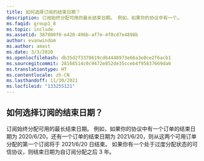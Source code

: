 ```yaml
---
title: 如何选择订阅的结束日期？
description: 订阅始终分配可用的最长结束日期。 例如，如果你的协议中有一个…
ms.faqid: group1_8
ms.topic: include
ms.assetid: 387800f0-e420-496b-af7e-4f0cd7e4898b
author: evanwindom
ms.author: amast
ms.date: 3/3/2020
ms.openlocfilehash: db35d2f3378619cd64448973e66a3e0ce2f6acb1
ms.sourcegitcommit: 28168514c0c9472e852de35cceb4f95837669da6
ms.translationtype: HT
ms.contentlocale: zh-CN
ms.lasthandoff: 11/30/2021
ms.locfileid: "133255121"
---
```

## <a name="how-can-i-select-an-end-date-for-a-subscription"></a>如何选择订阅的结束日期？

订阅始终分配可用的最长结束日期。 例如，如果你的协议中有一个订单的结束日期为 2020/6/20，还有一个订单的结束日期为 2021/6/20，则从这两个可用订单分配的第一个订阅将于 2021/6/20 日结束。 如果你有一个处于过度分配状态的可信协议，则结束日期为自订阅分配之后 3 年。
